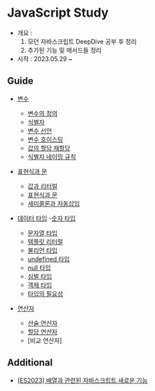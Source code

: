 # JavaScript Study

- 개요 :
  1.  모던 자바스크립트 DeepDive 공부 후 정리
  2.  추가된 기능 및 메서드들 정리
- 시작 : 2023.05.29 ~

## Guide

- [변수](https://github.com/ohtaekwon/Frontend-101/tree/main/JavaScript/DeepDive/04.%EB%B3%80%EC%88%98)

  - [변수의 정의](https://github.com/ohtaekwon/Frontend-101/blob/main/JavaScript/DeepDive/04.%EB%B3%80%EC%88%98/4.1_%EB%B3%80%EC%88%98%EB%9E%80%20%EB%AC%B4%EC%97%87%EC%9D%B8%EA%B0%80.md)
  - [식별자](https://github.com/ohtaekwon/Frontend-101/blob/main/JavaScript/DeepDive/04.%EB%B3%80%EC%88%98/4.2_%EC%8B%9D%EB%B3%84%EC%9E%90.md)
  - [변수 선언](https://github.com/ohtaekwon/Frontend-101/blob/main/JavaScript/DeepDive/04.%EB%B3%80%EC%88%98/4.3_%EB%B3%80%EC%88%98%20%EC%84%A0%EC%96%B8.md)
  - [변수 호이스팅](https://github.com/ohtaekwon/Frontend-101/blob/main/JavaScript/DeepDive/04.%EB%B3%80%EC%88%98/4.4_%EB%B3%80%EC%88%98%20%EC%84%A0%EC%96%B8%EC%9D%98%20%EC%8B%A4%ED%96%89%20%EC%8B%9C%EC%A0%90%EA%B3%BC%EB%B3%80%EC%88%98%20%ED%98%B8%EC%9D%B4%EC%8A%A4%ED%8C%85.md)
  - [값의 할당 재할당](https://github.com/ohtaekwon/Frontend-101/blob/main/JavaScript/DeepDive/04.%EB%B3%80%EC%88%98/4.5_%EA%B0%92%EC%9D%98%20%ED%95%A0%EB%8B%B9%EA%B3%BC%20%EC%9E%AC%ED%95%A0%EB%8B%B9.md)
  - [식별자 네이밍 규칙](https://github.com/ohtaekwon/Frontend-101/blob/main/JavaScript/DeepDive/04.%EB%B3%80%EC%88%98/4.6_%EC%8B%9D%EB%B3%84%EC%9E%90%20%EB%84%A4%EC%9D%B4%EB%B0%8D%20%EA%B7%9C%EC%B9%99.md)

- [표현식과 문](https://github.com/ohtaekwon/Frontend-101/tree/main/JavaScript/DeepDive/05.%ED%91%9C%ED%98%84%EC%8B%9D%EA%B3%BC%20%EB%AC%B8)
  - [값과 리터럴](https://github.com/ohtaekwon/Frontend-101/blob/main/JavaScript/DeepDive/05.%ED%91%9C%ED%98%84%EC%8B%9D%EA%B3%BC%20%EB%AC%B8/5.1_%EA%B0%92%EA%B3%BC%20%EB%A6%AC%ED%84%B0%EB%9F%B4.md)
  - [표현식과 문](https://github.com/ohtaekwon/Frontend-101/blob/main/JavaScript/DeepDive/05.%ED%91%9C%ED%98%84%EC%8B%9D%EA%B3%BC%20%EB%AC%B8/5.3_%ED%91%9C%ED%98%84%EC%8B%9D%EA%B3%BC%20%EB%AC%B8.md)
  - [세미콜론과 자동삽입](https://github.com/ohtaekwon/Frontend-101/blob/main/JavaScript/DeepDive/05.%ED%91%9C%ED%98%84%EC%8B%9D%EA%B3%BC%20%EB%AC%B8/5.5_%EC%84%B8%EB%AF%B8%EC%BD%9C%EB%A1%A0%EA%B3%BC%20%EC%9E%90%EB%8F%99%EC%82%BD%EC%9E%85%EA%B8%B0%EB%8A%A5.md)
- [데이터 타입](https://github.com/ohtaekwon/Frontend-101/tree/main/JavaScript/DeepDive/06.%EB%8D%B0%EC%9D%B4%ED%84%B0%20%ED%83%80%EC%9E%85) -[숫자 타입](<https://github.com/ohtaekwon/Frontend-101/blob/main/JavaScript/DeepDive/06.%EB%8D%B0%EC%9D%B4%ED%84%B0%20%ED%83%80%EC%9E%85/6.1_%EB%8D%B0%EC%9D%B4%ED%84%B0%20%ED%83%80%EC%9E%85(%EC%88%AB%EC%9E%90%2C%20%EB%AC%B8%EC%9E%90%EC%97%B4%2C%20%EB%B6%88%EB%A6%AC%EC%96%B8).md#61-%EC%88%AB%EC%9E%90-%ED%83%80%EC%9E%85>)

  - [문자열 타입](<https://github.com/ohtaekwon/Frontend-101/blob/main/JavaScript/DeepDive/06.%EB%8D%B0%EC%9D%B4%ED%84%B0%20%ED%83%80%EC%9E%85/6.1_%EB%8D%B0%EC%9D%B4%ED%84%B0%20%ED%83%80%EC%9E%85(%EC%88%AB%EC%9E%90%2C%20%EB%AC%B8%EC%9E%90%EC%97%B4%2C%20%EB%B6%88%EB%A6%AC%EC%96%B8).md#61-%EC%88%AB%EC%9E%90-%ED%83%80%EC%9E%85>)
  - [템플릿 리터럴](<https://github.com/ohtaekwon/Frontend-101/blob/main/JavaScript/DeepDive/06.%EB%8D%B0%EC%9D%B4%ED%84%B0%20%ED%83%80%EC%9E%85/6.1_%EB%8D%B0%EC%9D%B4%ED%84%B0%20%ED%83%80%EC%9E%85(%EC%88%AB%EC%9E%90%2C%20%EB%AC%B8%EC%9E%90%EC%97%B4%2C%20%EB%B6%88%EB%A6%AC%EC%96%B8).md#61-%EC%88%AB%EC%9E%90-%ED%83%80%EC%9E%85>)
  - [불리언 타입](<https://github.com/ohtaekwon/Frontend-101/blob/main/JavaScript/DeepDive/06.%EB%8D%B0%EC%9D%B4%ED%84%B0%20%ED%83%80%EC%9E%85/6.1_%EB%8D%B0%EC%9D%B4%ED%84%B0%20%ED%83%80%EC%9E%85(%EC%88%AB%EC%9E%90%2C%20%EB%AC%B8%EC%9E%90%EC%97%B4%2C%20%EB%B6%88%EB%A6%AC%EC%96%B8).md#61-%EC%88%AB%EC%9E%90-%ED%83%80%EC%9E%85>)
  - [undefined 타입](<https://github.com/ohtaekwon/Frontend-101/blob/main/JavaScript/DeepDive/06.%EB%8D%B0%EC%9D%B4%ED%84%B0%20%ED%83%80%EC%9E%85/6.1_%EB%8D%B0%EC%9D%B4%ED%84%B0%20%ED%83%80%EC%9E%85(%EC%88%AB%EC%9E%90%2C%20%EB%AC%B8%EC%9E%90%EC%97%B4%2C%20%EB%B6%88%EB%A6%AC%EC%96%B8).md#61-%EC%88%AB%EC%9E%90-%ED%83%80%EC%9E%85>)
  - [null 타입](<https://github.com/ohtaekwon/Frontend-101/blob/main/JavaScript/DeepDive/06.%EB%8D%B0%EC%9D%B4%ED%84%B0%20%ED%83%80%EC%9E%85/6.1_%EB%8D%B0%EC%9D%B4%ED%84%B0%20%ED%83%80%EC%9E%85(%EC%88%AB%EC%9E%90%2C%20%EB%AC%B8%EC%9E%90%EC%97%B4%2C%20%EB%B6%88%EB%A6%AC%EC%96%B8).md#61-%EC%88%AB%EC%9E%90-%ED%83%80%EC%9E%85>)
  - [심벌 타입](<https://github.com/ohtaekwon/Frontend-101/blob/main/JavaScript/DeepDive/06.%EB%8D%B0%EC%9D%B4%ED%84%B0%20%ED%83%80%EC%9E%85/6.1_%EB%8D%B0%EC%9D%B4%ED%84%B0%20%ED%83%80%EC%9E%85(%EC%88%AB%EC%9E%90%2C%20%EB%AC%B8%EC%9E%90%EC%97%B4%2C%20%EB%B6%88%EB%A6%AC%EC%96%B8).md#61-%EC%88%AB%EC%9E%90-%ED%83%80%EC%9E%85>)
  - [객체 타입](<https://github.com/ohtaekwon/Frontend-101/blob/main/JavaScript/DeepDive/06.%EB%8D%B0%EC%9D%B4%ED%84%B0%20%ED%83%80%EC%9E%85/6.1_%EB%8D%B0%EC%9D%B4%ED%84%B0%20%ED%83%80%EC%9E%85(%EC%88%AB%EC%9E%90%2C%20%EB%AC%B8%EC%9E%90%EC%97%B4%2C%20%EB%B6%88%EB%A6%AC%EC%96%B8).md#61-%EC%88%AB%EC%9E%90-%ED%83%80%EC%9E%85>)
  - [타입의 필요성](<https://github.com/ohtaekwon/Frontend-101/blob/main/JavaScript/DeepDive/06.%EB%8D%B0%EC%9D%B4%ED%84%B0%20%ED%83%80%EC%9E%85/6.1_%EB%8D%B0%EC%9D%B4%ED%84%B0%20%ED%83%80%EC%9E%85(%EC%88%AB%EC%9E%90%2C%20%EB%AC%B8%EC%9E%90%EC%97%B4%2C%20%EB%B6%88%EB%A6%AC%EC%96%B8).md#61-%EC%88%AB%EC%9E%90-%ED%83%80%EC%9E%85>)

- [연산자](https://github.com/ohtaekwon/Frontend-101/tree/main/JavaScript/DeepDive/07.%EC%97%B0%EC%82%B0%EC%9E%90)
  - [산술 연산자](https://github.com/ohtaekwon/Frontend-101/tree/main/JavaScript/DeepDive/07.%EC%97%B0%EC%82%B0%EC%9E%90)
  - [할당 연산자]()
  - [비교 연산자]

## Additional

- [[ES2023] 배열과 관련된 자바스크립트 새로운 기능](https://velog.io/@taetae-5/ES2023%EC%9D%98-%EC%9E%90%EB%B0%94%EC%8A%A4%ED%81%AC%EB%A6%BD%ED%8A%B8-%EC%83%88%EB%A1%9C%EC%9A%B4-%EA%B8%B0%EB%8A%A5)
